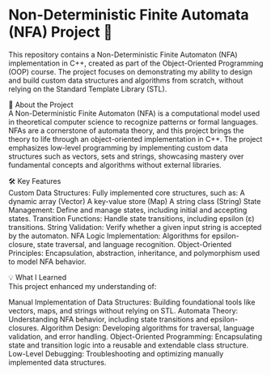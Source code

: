 # Non-Deterministic Finite Automata (NFA) Project 🔀
This repository contains a Non-Deterministic Finite Automaton (NFA) implementation in C++, created as part of the Object-Oriented Programming (OOP) course. The project focuses on demonstrating my ability to design and build custom data structures and algorithms from scratch, without relying on the Standard Template Library (STL).

📖 About the Project\
A Non-Deterministic Finite Automaton (NFA) is a computational model used in theoretical computer science to recognize patterns or formal languages. NFAs are a cornerstone of automata theory, and this project brings the theory to life through an object-oriented implementation in C++.
The project emphasizes low-level programming by implementing custom data structures such as vectors, sets and strings, showcasing mastery over fundamental concepts and algorithms without external libraries.

🛠 Key Features\
Custom Data Structures: Fully implemented core structures, such as:
A dynamic array (Vector)
A key-value store (Map)
A string class (String)
State Management: Define and manage states, including initial and accepting states.
Transition Functions: Handle state transitions, including epsilon (ε) transitions.
String Validation: Verify whether a given input string is accepted by the automaton.
NFA Logic Implementation: Algorithms for epsilon-closure, state traversal, and language recognition.
Object-Oriented Principles: Encapsulation, abstraction, inheritance, and polymorphism used to model NFA behavior.

💡 What I Learned\
This project enhanced my understanding of:

Manual Implementation of Data Structures: Building foundational tools like vectors, maps, and strings without relying on STL.
Automata Theory: Understanding NFA behavior, including state transitions and epsilon-closures.
Algorithm Design: Developing algorithms for traversal, language validation, and error handling.
Object-Oriented Programming: Encapsulating state and transition logic into a reusable and extendable class structure.
Low-Level Debugging: Troubleshooting and optimizing manually implemented data structures.
